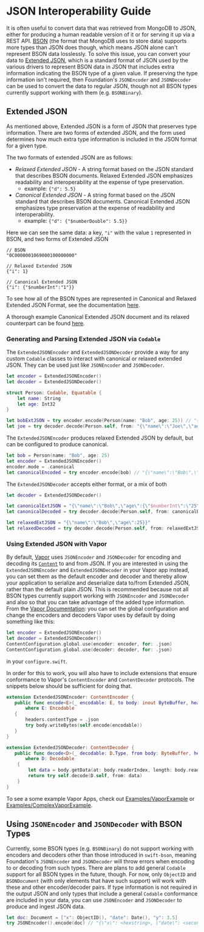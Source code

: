 # JSON Interoperability Guide
It is often useful to convert data that was retrieved from MongoDB to JSON, either for producing a human readable 
version of it or for serving it up via a REST API. [BSON](bsonspec.org) (the format that MongoDB uses to store data) 
supports more types than JSON does though, which means JSON alone can't represent BSON data losslessly. To solve this issue, you can convert your data to [Extended JSON](https://docs.mongodb.com/manual/reference/mongodb-extended-json/), 
which is a standard format of JSON used by the various drivers to represent BSON data in JSON that includes extra 
information indicating the BSON type of a given value. If preserving the type information isn't required, 
then Foundation's `JSONEncoder` and `JSONDecoder` can be used to convert the data to regular JSON, though not all 
BSON types currently support working with them (e.g. `BSONBinary`).

## Extended JSON

As mentioned above, Extended JSON is a form of JSON that preserves type information. There are two forms of extended JSON, and the form used determines how much extra type information is included in the JSON format for a given type.

The two formats of extended JSON are as follows:
- _Relaxed Extended JSON_ - A string format based on the JSON standard that describes BSON documents. 
Relaxed Extended JSON emphasizes readability and interoperability at the expense of type preservation.
   -  example: `{"d": 5.5}`
- _Canonical Extended JSON_ - A string format based on the JSON standard that describes BSON documents. 
Canonical Extended JSON emphasizes type preservation at the expense of readability and interoperability.
    - example: `{"d": {"$numberDouble": 5.5}}`


Here we can see the same data: a key, `"i"` with the value `1` represented in BSON, and two forms of Extended JSON
```
// BSON
"0C0000001069000100000000"

// Relaxed Extended JSON
{"i": 1}

// Canonical Extended JSON
{"i": {"$numberInt":"1"}}
```
To see how all of the BSON types are represented in Canonical and Relaxed Extended JSON Format, see the documentation
[here](https://docs.mongodb.com/manual/reference/mongodb-extended-json/#bson-data-types-and-associated-representations). 

A thorough example Canonical Extended JSON document and its relaxed counterpart can be found 
[here](https://github.com/mongodb/specifications/blob/master/source/extended-json.rst#canonical-extended-json-example).

### Generating and Parsing Extended JSON via `Codable`
The `ExtendedJSONEncoder` and `ExtendedJSONDecoder` provide a way for any custom `Codable` classes to interact with 
canonical or relaxed extended JSON. They can be used just like `JSONEncoder` and `JSONDecoder`.
```swift
let encoder = ExtendedJSONEncoder()
let decoder = ExtendedJSONDecoder()

struct Person: Codable, Equatable {
    let name: String
    let age: Int32
}

let bobExtJSON = try encoder.encode(Person(name: "Bob", age: 25)) // "{\"name\":\"Bob\",\"age\":25}}"
let joe = try decoder.decode(Person.self, from: "{\"name\":\"Joe\",\"age\":34}}".data(using: .utf8)!)
```

The `ExtendedJSONEncoder` produces relaxed Extended JSON by default, but can be configured to produce canonical.
```swift
let bob = Person(name: "Bob", age: 25)
let encoder = ExtendedJSONEncoder()
encoder.mode = .canonical
let canonicalEncoded = try encoder.encode(bob) // "{\"name\":\"Bob\",\"age\":{\"$numberInt\":\"25\"}}"
```
The `ExtendedJSONDecoder` accepts either format, or a mix of both
```swift
let decoder = ExtendedJSONDecoder()

let canonicalExtJSON = "{\"name\":\"Bob\",\"age\":{\"$numberInt\":\"25\"}}"
let canonicalDecoded = try decoder.decode(Person.self, from: canonicalExtJSON.data(using: .utf8)!) // bob

let relaxedExtJSON = "{\"name\":\"Bob\",\"age\":25}}"
let relaxedDecoded = try decoder.decode(Person.self, from: relaxedExtJSON.data(using: .utf8)!) // bob
```

### Using Extended JSON with Vapor
By default, [Vapor](https://docs.vapor.codes/4.0/) uses `JSONEncoder` and `JSONDecoder` for encoding and decoding its [`Content`](https://docs.vapor.codes/4.0/content/) to and from JSON.
If you are interested in using the `ExtendedJSONEncoder` and `ExtendedJSONDecoder` in your 
Vapor app instead, you can set them as the default encoder and decoder and thereby allow your 
application to serialize and deserialize data to/from Extended JSON, rather than the default plain JSON. 
This is recommended because not all BSON types currently support working with `JSONEncoder` and `JSONDecoder` and 
also so that you can take advantage of the added type information.
From the [Vapor Documentation](https://docs.vapor.codes/4.0/content/#override-defaults): 
you can set the global configuration and change the encoders and decoders Vapor uses by default 
by doing something like this: 

```swift
let encoder = ExtendedJSONEncoder()
let decoder = ExtendedJSONDecoder()
ContentConfiguration.global.use(encoder: encoder, for: .json)
ContentConfiguration.global.use(decoder: decoder, for: .json)
```
 in your `configure.swift`.
 
 In order for this to work, you will also have to include extensions that ensure conformance to Vapor's 
 `ContentEncoder` and `ContentDecoder` protocols. The snippets below should be sufficient for doing that.
 ```swift
extension ExtendedJSONEncoder: ContentEncoder {
    public func encode<E>(_ encodable: E, to body: inout ByteBuffer, headers: inout HTTPHeaders) throws 
        where E: Encodable
    {
        headers.contentType = .json
        try body.writeBytes(self.encode(encodable))
    }
}
 ```

```swift
extension ExtendedJSONDecoder: ContentDecoder {
   public func decode<D>(_ decodable: D.Type, from body: ByteBuffer, headers: HTTPHeaders) throws -> D
       where D: Decodable
    {
        let data = body.getData(at: body.readerIndex, length: body.readableBytes) ?? Data()
        return try self.decode(D.self, from: data)
    }
}
 ```

To see a some example Vapor Apps, check out
[Examples/VaporExample](https://github.com/mongodb/mongo-swift-driver/tree/master/Examples/VaporExample) or 
[Examples/ComplexVaporExample](https://github.com/mongodb/mongo-swift-driver/tree/master/Examples/ComplexVaporExample).

## Using `JSONEncoder` and `JSONDecoder` with BSON Types

Currently, some BSON types (e.g. `BSONBinary`) do not support working with encoders and decoders other than those introduced in `swift-bson`, meaning Foundation's `JSONEncoder` and `JSONDecoder` will throw errors when encoding to or decoding from such types. There are plans to add general `Codable` support for all BSON types in the future, though. For now, only `ObjectID` and `BSONDocument` (with only elements that have such support) will work with these and other encoder/decoder pairs. If type information is not required in the output JSON and only types that include a general `Codable` conformance are included in your data, you can use `JSONEncoder` and `JSONDecoder` to produce and ingest JSON data.

``` swift
let doc: Document = ["x": ObjectID(), "date": Date(), "y": 3.5]
try JSONEncoder().encode(doc) // "{\"x\": <hexstring>, \"date\": <seconds since reference date>, \"y\": 3.5}"
```

